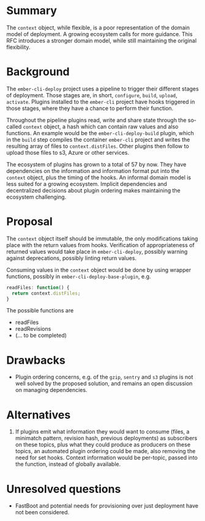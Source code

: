 # Summary

The `context` object, while flexible, is a poor representation of the domain model of deployment. A growing ecosystem calls for more guidance. This RFC introduces a stronger domain model, while still maintaining the original flexibility.

# Background

The `ember-cli-deploy` project uses a pipeline to trigger their different stages of deployment. Those stages are, in short, `configure`, `build`, `upload`, `activate`. Plugins installed to the `ember-cli` project have hooks triggered in those stages, where they have a chance to perform their function.

Throughout the pipeline plugins read, write and share state through the so-called `context` object, a hash which can contain raw values and also functions. An example would be the `ember-cli-deploy-build` plugin, which in the `build` step compiles the container `ember-cli` project and writes the resulting array of files to `context.distFiles`. Other plugins then follow to upload those files to s3, Azure or other services.

The ecosystem of plugins has grown to a total of 57 by now. They have dependencies on the information and information format put into the `context` object, plus the timing of the hooks. An informal domain model is less suited for a growing ecosystem. Implicit dependencies and decentralized decisions about plugin ordering makes maintaining the ecosystem challenging.

# Proposal

The `context` object itself should be immutable, the only modifications taking place with the return values from hooks. Verification of appropriateness of returned values would take place in `ember-cli-deploy`, possibly warning against deprecations, possibly linting return values.

Consuming values in the `context` object would be done by using wrapper functions, possibly in `ember-cli-deploy-base-plugin`, e.g.

```javascript
readFiles: function() {
  return context.distFiles;
}
```

The possible functions are

- readFiles
- readRevisions
- (... to be completed)

# Drawbacks

- Plugin ordering concerns, e.g. of the `gzip`, `sentry` and `s3` plugins is not well solved by the proposed solution, and remains an open discussion on managing dependencies.

# Alternatives

1. If plugins emit what information they would want to consume (files, a minimatch pattern, revision hash, previous deployments) as subscribers on these topics, plus what they could produce as producers on these topics, an automated plugin ordering could be made, also removing the need for set hooks. Context information would be per-topic, passed into the function, instead of globally available.

# Unresolved questions

- FastBoot and potential needs for provisioning over just deployment have not been considered.
